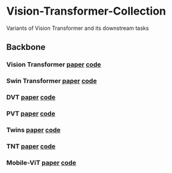 # Vision-Transformer-Collection
Variants of Vision Transformer and its downstream tasks

## Backbone
### Vision Transformer [paper](https://arxiv.org/abs/2010.11929) [code](https://github.com/google-research/vision_transformer)
### Swin Transformer [paper](https://arxiv.org/abs/2103.14030) [code](https://github.com/microsoft/Swin-Transformer)
### DVT [paper](https://arxiv.org/abs/2105.15075) [code](https://github.com/blackfeather-wang/Dynamic-Vision-Transformer)
### PVT [paper](https://arxiv.org/abs/2102.12122) [code](https://github.com/whai362/PVT)
### Twins [paper](https://arxiv.org/abs/2104.13840) [code](https://github.com/Meituan-AutoML/Twins)
### TNT [paper](https://arxiv.org/abs/2103.00112) [code](https://github.com/lucidrains/transformer-in-transformer)
### Mobile-ViT [paper](https://arxiv.org/abs/2110.02178?context=cs.LG) [code](https://github.com/chinhsuanwu/mobilevit-pytorch)
